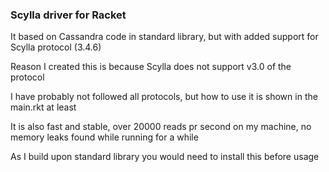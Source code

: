 ### Scylla driver for Racket

It based on Cassandra code in standard library, but with added support for Scylla protocol (3.4.6)

Reason I created this is because Scylla does not support v3.0 of the protocol

I have probably not followed all protocols, but how to use it is shown in the main.rkt at least

It is also fast and stable, over 20000 reads pr second on my machine, no memory leaks found while running for a while

As I build upon standard library you would need to install this before usage